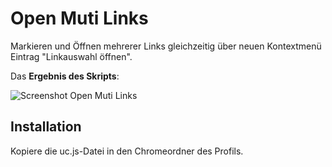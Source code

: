 # Open Muti Links
Markieren und Öffnen mehrerer Links gleichzeitig über neuen Kontextmenü Eintrag "Linkauswahl öffnen".

Das **Ergebnis des Skripts**:

![Screenshot Open Muti Links](https://github.com/ardiman/userChrome.js/raw/master/openmutilinks/scr_openmutilinks.png)

## Installation
Kopiere die uc.js-Datei in den Chromeordner des Profils.

